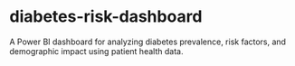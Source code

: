 # diabetes-risk-dashboard
A Power BI dashboard for analyzing diabetes prevalence, risk factors, and demographic impact using patient health data.
